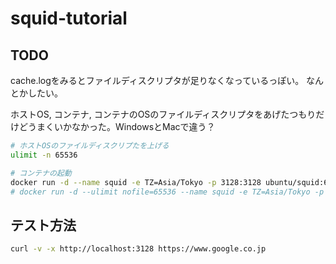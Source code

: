 # squid-tutorial

## TODO
cache.logをみるとファイルディスクリプタが足りなくなっているっぽい。
なんとかしたい。

ホストOS, コンテナ, コンテナのOSのファイルディスクリプタをあげたつもりだけどうまくいかなかった。WindowsとMacで違う？

```bash
# ホストOSのファイルディスクリプたを上げる
ulimit -n 65536

# コンテナの起動
docker run -d --name squid -e TZ=Asia/Tokyo -p 3128:3128 ubuntu/squid:6.10-24.10_beta
# docker run -d --ulimit nofile=65536 --name squid -e TZ=Asia/Tokyo -p 3128:3128 ubuntu/squid:6.10-24.10_beta
```

## テスト方法

```bash
curl -v -x http://localhost:3128 https://www.google.co.jp

```
